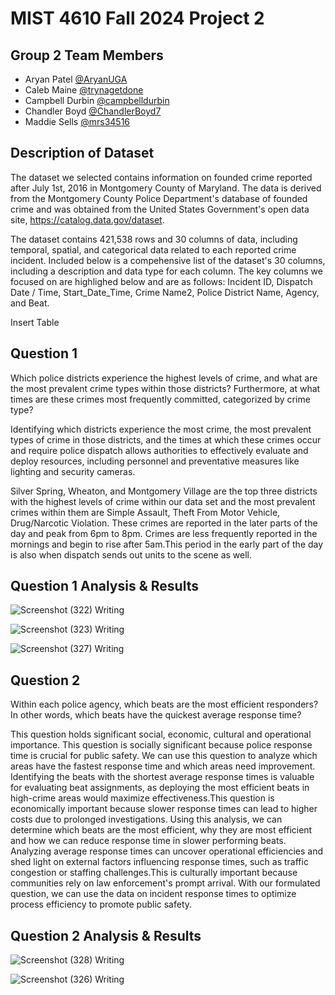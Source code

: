# MIST 4610 Fall 2024 Project 2

## Group 2 Team Members
- Aryan Patel [@AryanUGA](https://github.com/AryanUGA)
- Caleb Maine [@trynagetdone](https://github.com/trynagetdone)
- Campbell Durbin [@campbelldurbin](https://github.com/campbelldurbin)
- Chandler Boyd [@ChandlerBoyd7](https://github.com/ChandlerBoyd7)
- Maddie Sells [@mrs34516](https://github.com/mrs34516)

## Description of Dataset

The dataset we selected contains information on founded crime reported after July 1st, 2016 in Montgomery County of Maryland. The data is derived from the Montgomery County Police Department's database of founded crime and was obtained from the United States Government's open data site, https://catalog.data.gov/dataset. 

The dataset contains 421,538 rows and 30 columns of data, including temporal, spatial, and categorical data related to each reported crime incident. Included below is a compehensive list of the dataset's 30 columns, including a description and data type for each column. The key columns we focused on are highlighed below and are as follows: Incident ID, Dispatch Date / Time, Start_Date_Time, Crime Name2, Police District Name, Agency, and Beat.

Insert Table

## Question 1
Which police districts experience the highest levels of crime, and what are the most prevalent crime types within those districts? Furthermore, at what times are these crimes most frequently committed, categorized by crime type? 

Identifying which districts experience the most crime, the most prevalent types of crime in those districts, and the times at which these crimes occur and require police dispatch allows authorities to effectively evaluate and deploy resources, including personnel and preventative measures like lighting and security cameras.

Silver Spring, Wheaton, and Montgomery Village are the top three districts with the highest levels of crime within our data set and the most prevalent crimes within them are Simple Assault, Theft From Motor Vehicle, Drug/Narcotic Violation. These crimes are reported in the later parts of the day and peak from 6pm to 8pm. Crimes are less frequently reported in the mornings and begin to rise after 5am.This period in the early part of the day is also when dispatch sends out units to the scene as well.

## Question 1 Analysis & Results
![Screenshot (322)](https://github.com/user-attachments/assets/f7643170-0684-4e6b-96a5-24d2f6b269d2)
Writing

![Screenshot (323)](https://github.com/user-attachments/assets/7ae15b66-ecf1-481b-b713-a9686d5f6753)
Writing

![Screenshot (327)](https://github.com/user-attachments/assets/eb58acbf-bafc-46a2-9a49-dca4baccc88b)
Writing

## Question 2
Within each police agency, which beats are the most efficient responders? In other words, which beats have the quickest average response time?

This question holds significant social, economic, cultural and operational importance. This question is socially significant because police response time is crucial for public safety. We can use this question to analyze which areas have the fastest response time and which areas need improvement. Identifying the beats with the shortest average response times is valuable for evaluating beat assignments, as deploying the most efficient beats in high-crime areas would maximize effectiveness.This question is economically important because slower response times can lead to higher costs due to prolonged investigations. Using this analysis, we can determine which beats are the most efficient, why they are most efficient and how we can reduce response time in slower performing beats. Analyzing average response times can uncover operational efficiencies and shed light on external factors influencing response times, such as traffic congestion or staffing challenges.This is culturally important because communities rely on law enforcement's prompt arrival. With our formulated question, we can use the data on incident response times to optimize process efficiency to promote public safety.

## Question 2 Analysis & Results
![Screenshot (328)](https://github.com/user-attachments/assets/293ea239-f1e4-4acd-a529-00c6b310cd9b)
Writing

![Screenshot (326)](https://github.com/user-attachments/assets/bd0a8e63-f75b-461c-a264-6e7f3cbed97f)
Writing



